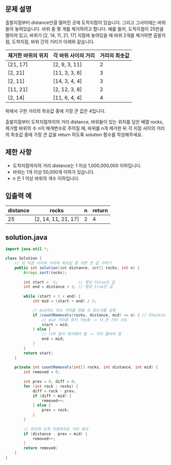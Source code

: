 ## 문제 설명
출발지점부터 distance만큼 떨어진 곳에 도착지점이 있습니다. 그리고 그사이에는 바위들이 놓여있습니다. 바위 중 몇 개를 제거하려고 합니다.
예를 들어, 도착지점이 25만큼 떨어져 있고, 바위가 [2, 14, 11, 21, 17] 지점에 놓여있을 때 바위 2개를 제거하면 출발지점, 도착지점, 바위 간의 거리가 아래와 같습니다.

| 제거한 바위의 위치 | 각 바위 사이의 거리       | 거리의 최솟값 |
|--------------------|----------------------------|----------------|
| [21, 17]           | [2, 9, 3, 11]              | 2              |
| [2, 21]            | [11, 3, 3, 8]              | 3              |
| [2, 11]            | [14, 3, 4, 4]              | 3              |
| [11, 21]           | [2, 12, 3, 8]              | 2              |
| [2, 14]            | [11, 6, 4, 4]              | 4              |

위에서 구한 거리의 최솟값 중에 가장 큰 값은 4입니다.

출발지점부터 도착지점까지의 거리 distance, 바위들이 있는 위치를 담은 배열 rocks, 제거할 바위의 수 n이 매개변수로 주어질 때, 바위를 n개 제거한 뒤 각 지점 사이의 거리의 최솟값 중에 가장 큰 값을 return 하도록 solution 함수를 작성해주세요.


## 제한 사항
- 도착지점까지의 거리 distance는 1 이상 1,000,000,000 이하입니다.
- 바위는 1개 이상 50,000개 이하가 있습니다.
- n 은 1 이상 바위의 개수 이하입니다.

## 입출력 예
|distance|rocks|n|return|
|------|---|---|---|
|25|[2, 14, 11, 21, 17]|2|4|

## solution.java
``` java
import java.util.*;

class Solution {
    // 각 지점 사이의 거리의 최솟값 중 가장 큰 값 구하기
    public int solution(int distance, int[] rocks, int n) {
        Arrays.sort(rocks);
            
        int start = -1;         // 항상 false인 값
        int end = distance + 1; // 항상 true인 값
        
        while (start + 1 < end) {
            int mid = (start + end) / 2;

            // mid라는 최소 거리를 만들 수 있는지를 검증
            if (countRemovals(rocks, distance, mid) <= n) { // Check(mid) == true
                // mid 거리로 유지 가능함 -> 더 큰 거리 시도
                start = mid;
            } else {
                // 너무 많이 제거해야 함 -> 거리 줄여야 함
                end = mid;
            }
        }
        return start;
    }
    
    private int countRemovals(int[] rocks, int distance, int mid) {
        int removed = 0;
        
        int prev = 0, diff = 0;
        for (int rock : rocks) {
            diff = rock - prev;
            if (diff < mid) {
                removed++;
            } else {
                prev = rock;
            }
        }
        
        // 마지막 도착 지점까지도 거리 체크
        if (distance - prev < mid) {
            removed++;
        }
        return removed;
    }
}
```